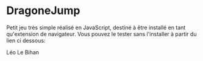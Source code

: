 # DragoneJump
Petit jeu très simple réalisé en JavaScript, destiné à être installé en tant qu'extension de navigateur.
Vous pouvez le tester sans l'installer à partir du lien ci dessous:


Léo Le Bihan 
